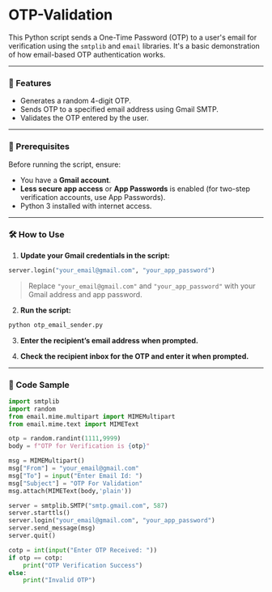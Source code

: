 # OTP-Validation

This Python script sends a One-Time Password (OTP) to a user's email for verification using the `smtplib` and `email` libraries. It's a basic demonstration of how email-based OTP authentication works.

---

### 🚀 Features

- Generates a random 4-digit OTP.
- Sends OTP to a specified email address using Gmail SMTP.
- Validates the OTP entered by the user.

---

### 📄 Prerequisites

Before running the script, ensure:

- You have a **Gmail account**.
- **Less secure app access** or **App Passwords** is enabled (for two-step verification accounts, use App Passwords).
- Python 3 installed with internet access.

---

### 🛠 How to Use

1. **Update your Gmail credentials in the script:**

```python
server.login("your_email@gmail.com", "your_app_password")
```

> Replace `"your_email@gmail.com"` and `"your_app_password"` with your Gmail address and app password.

2. **Run the script:**

```bash
python otp_email_sender.py
```

3. **Enter the recipient’s email address when prompted.**

4. **Check the recipient inbox for the OTP and enter it when prompted.**

---

### 🧾 Code Sample

```python
import smtplib
import random
from email.mime.multipart import MIMEMultipart
from email.mime.text import MIMEText

otp = random.randint(1111,9999)
body = f"OTP for Verification is {otp}"

msg = MIMEMultipart()
msg["From"] = "your_email@gmail.com"
msg["To"] = input("Enter Email Id: ")
msg["Subject"] = "OTP For Validation"
msg.attach(MIMEText(body,'plain'))

server = smtplib.SMTP("smtp.gmail.com", 587)
server.starttls()
server.login("your_email@gmail.com", "your_app_password")
server.send_message(msg)
server.quit()

cotp = int(input("Enter OTP Received: "))
if otp == cotp:
    print("OTP Verification Success")
else:
    print("Invalid OTP")
